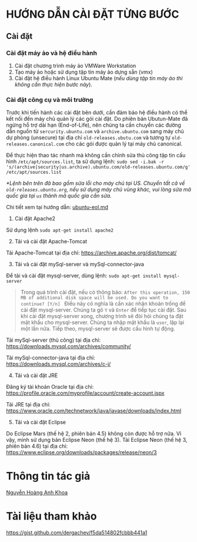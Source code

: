 # HƯỚNG DẪN CÀI ĐẶT TỪNG BƯỚC
## Cài đặt
### Cài đặt máy ảo và hệ điều hành

1. Cài đặt chương trình máy ảo VMWare Workstation
2. Tạo máy ảo hoặc sử dụng tập tin máy ảo dựng sẵn (vmx)
3. Cài đặt hệ điều hành Linux Ubuntu Mate (*nếu dùng tập tin máy ảo thì không cần thực hiện bước này*).

### Cài đặt công cụ và môi trường

Trước khi tiến hành các cài đặt bên dưới, cần đảm bảo hệ điều hành có thể kết nối đến máy chủ quản lý các gói cài đặt.
Do phiên bản Ubutun-Mate đã ngừng hỗ trợ dài hạn (End-of-Life), nên chúng ta cần chuyển các đường dẫn nguồn từ `sercurity.ubuntu.com` và `archive.ubuntu.com` sang máy chủ dự phòng (unsecure) tại địa chỉ `old-releases.ubutu.com` và tương tự `old-releases.canonical.com` cho các gói được quản lý tại máy chủ canonical.

Để thực hiện thao tác nhanh mà không cần chỉnh sửa thủ công tập tin cấu hình `/etc/apt/sources.list`, ta sử dụng lệnh:
`sudo sed -i.bak -r 's/(archive|security|us.archive).ubuntu.com/old-releases.ubuntu.com/g' /etc/apt/sources.list`

_*Lệnh bên trên đã bao gồm sửa lỗi cho máy chủ tại US. Chuyển tất cả về `old-releases.ubuntu.org`, nếu sử dụng máy chủ vùng khác, vui lòng sửa mã quốc gia tại `us` thành mã quốc gia cần sửa._

Chi tiết xem tại hướng dẫn: [ubuntu-eol.md](https://github.com/aguedu/xd-dv-mang/blob/master/ubtuntu-eol.md)

1. Cài đặt Apache2

Sử dụng lệnh `sudo apt-get install apache2`

2. Tải và cài đặt Apache-Tomcat

Tải Apache-Tomcat tại địa chỉ: https://archive.apache.org/dist/tomcat/

3. Tải và cài đặt mySql-server và mySql-connector-java

Để tải và cài đặt mysql-server, dùng lệnh: `sudo apt-get install mysql-server`
> Trong quá trình cài đặt, nếu có thông báo:
`After this operation, 150 MB of additional disk space will be used.
Do you want to continue? [Y/n] ` 
Điều này có nghĩa là cần xác nhận khoản trống để cài đặt mysql-server. Chúng ta gõ `Y` và `Enter` để tiếp tục cài đặt.
Sau khi cài đặt mysql-server xong, chương trình sẽ đòi hỏi chúng ta đặt mật khẩu cho mysql-server. Chúng ta nhập mật khẩu là `user`, lặp lại một lần nữa. Tiếp theo, mysql-server sẽ được cấu hình tự động.

Tải mySql-server (thủ công) tại địa chỉ: https://downloads.mysql.com/archives/community/

Tải mySql-connector-java tại địa chỉ:  https://downloads.mysql.com/archives/c-j/

4. Tải và cài đặt JRE

Đăng ký tài khoản Oracle tại địa chỉ: https://profile.oracle.com/myprofile/account/create-account.jspx

Tải JRE tại địa chỉ: https://www.oracle.com/technetwork/java/javase/downloads/index.html

5. Tải và cài đặt Eclipse

Do Eclipse Mars (thế hệ 2, phiên bản 4.5) không còn được hỗ trợ nữa. Vì vậy, mình sử dụng bản Eclipse Neon (thế hệ 3).
Tải Eclipse Neon (thế hệ 3, phiên bản 4.6) tại địa chỉ: https://www.eclipse.org/downloads/packages/release/neon/3

# Thông tin tác giả

[Nguyễn Hoàng Anh Khoa](https://www.facebook.com/nguyenhoanganhkhoacntt)

# Tài liệu tham khảo

https://gist.github.com/dergachev/f5da514802fcbbb441a1
